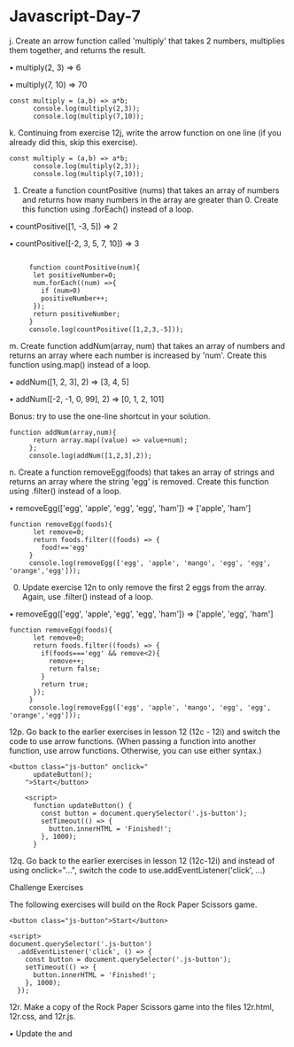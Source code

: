 # Javascript-Day-7
j. Create an arrow function called 'multiply' that takes 2 numbers, multiplies them together, and returns the result.

• multiply(2, 3) => 6

• multiply(7, 10) => 70
```
const multiply = (a,b) => a*b;
      console.log(multiply(2,3));
      console.log(multiply(7,10));
```
k. Continuing from exercise 12j, write the arrow function on one line (if you already did this, skip this exercise).
```
const multiply = (a,b) => a*b;
      console.log(multiply(2,3));
      console.log(multiply(7,10));
```
1. Create a function countPositive (nums) that takes an array of numbers and returns how many numbers in the array are greater than 0. Create this function using .forEach() instead of a loop.

• countPositive([1, -3, 5]) => 2

• countPositive([-2, 3, 5, 7, 10]) => 3
```

     function countPositive(num){
      let positiveNumber=0;
      num.forEach((num) =>{
        if (num>0)
        positiveNumber++;
      });
      return positiveNumber;
     }
     console.log(countPositive([1,2,3,-5]));
```
m. Create function addNum(array, num) that takes an array of numbers and returns an array where each number is increased by 'num'. Create this function using.map() instead of a loop.

• addNum([1, 2, 3], 2) => [3, 4, 5]

• addNum([-2, -1, 0, 99], 2) => [0, 1, 2, 101]

Bonus: try to use the one-line shortcut in your solution.
```
function addNum(array,num){
      return array.map((value) => value+num);
     };
     console.log(addNum([1,2,3],2));
```
n. Create a function removeEgg(foods) that takes an array of strings and returns an array where the string 'egg' is removed. Create this function using .filter() instead of a loop.

• removeEgg(['egg', 'apple', 'egg', 'egg', 'ham']) => ['apple', 'ham']
```
function removeEgg(foods){
      let remove=0;
      return foods.filter((foods) => {
        food!=='egg'
     }
     console.log(removeEgg(['egg', 'apple', 'mango', 'egg', 'egg', 'orange','egg']));
```

0. Update exercise 12n to only remove the first 2 eggs from the array. Again, use .filter() instead of a loop.

• removeEgg(['egg', 'apple', 'egg', 'egg', 'ham']) => ['apple', 'egg', 'ham']
```
function removeEgg(foods){
      let remove=0;
      return foods.filter((foods) => {
        if(foods==='egg' && remove<2){
          remove++;
          return false;
        }
        return true;
      });
     }
     console.log(removeEgg(['egg', 'apple', 'mango', 'egg', 'egg', 'orange','egg']));
```
12p. Go back to the earlier exercises in lesson 12 (12c - 12i) and switch the code to use arrow functions. (When passing a function into another function, use arrow functions. Otherwise, you can use either syntax.)
```
<button class="js-button" onclick="
      updateButton();
    ">Start</button>

    <script>
      function updateButton() {
        const button = document.querySelector('.js-button');
        setTimeout(() => {
          button.innerHTML = 'Finished!';
        }, 1000);
      }
```
12q. Go back to the earlier exercises in lesson 12 (12c-12i) and instead of using onclick="...", switch the code to use.addEventListener('click', ...)

Challenge Exercises

The following exercises will build on the Rock Paper Scissors game.
```
<button class="js-button">Start</button>

<script>
document.querySelector('.js-button')
  .addEventListener('click', () => {
    const button = document.querySelector('.js-button');
    setTimeout(() => {
      button.innerHTML = 'Finished!';
    }, 1000);
  });
```
12r. Make a copy of the Rock Paper Scissors game into the files 12r.html, 12r.css, and 12r.js.

• Update the <link> and <script> elements to load 12r.css and 12r.js. • Also, make a copy of the images and make sure they load properly.
```
<!DOCTYPE html>
<html>
  <head>
    <title>Rock Paper Scissors</title>
    <link rel="stylesheet" href="12r.css">
  </head>
  <body>
    <p class="title">Rock Paper Scissors</p>
    <button class="move-button js-rock-button">
      <img src="images/rock-emoji.png" class="move-icon">
    </button>

    <button class="move-button js-paper-button">
      <img src="images/paper-emoji.png" class="move-icon">
    </button>

    <button class="move-button js-scissors-button">
      <img src="images/scissors-emoji.png" class="move-icon">
    </button>

    <p class="js-result result"></p>
    <p class="js-moves"></p>
    <p class="js-score score"></p>

    <!-- Solution for exercise 12v. -->
    <button class="reset-score-button js-reset-score-button">
      Reset Score
    </button>

    <!-- Solution for exercise 12s. -->
    <button class="auto-play-button js-auto-play-button">
      Auto Play
    </button>

    <!-- Solution for exercise 12x. -->
    <p class="js-reset-confirmation"></p>
    
    <script src="12r.js"></script>
  </body>
</html>
```
12s. Update the 'Auto Play' button to use.addEventListener('click', ...) instead of onclick="..."
```
<button class="auto-play-button js-auto-play-button">
  Auto Play
</button>

document.querySelector('.js-auto-play-button')
  .addEventListener('click', () => {
    autoPlay();
  });
```
12t. Update the 'Auto Play' button so that when the game is auto playing, the text in the button is 'Stop Playing'. Otherwise, the text in thebutton is 'Auto Play'.
```
function autoPlay() {
  if (!isAutoPlaying) {
    intervalId = setInterval(() => {
      const playerMove = pickComputerMove();
      playGame(playerMove);
    }, 1000);
    isAutoPlaying = true;
    
    
    document.querySelector('.js-auto-play-button')
      .innerHTML = 'Stop Playing';

  } else {
    clearInterval(intervalId);
    isAutoPlaying = false;

    
    document.querySelector('.js-auto-play-button')
      .innerHTML = 'Auto Play';
  }
}
```
12u. Update the code so pressing 'a' on keyboard will auto play the game.
```
document.body.addEventListener('keydown', (event) => {
  if (event.key === 'r') {
    playGame('rock');
  } else if (event.key === 'p') {
    playGame('paper');
  } else if (event.key === 's') {
    playGame('scissors');
  
  } else if (event.key === 'a') {
    autoPlay();
  }
});
```
12v. Update the 'Reset Score' button to use .addEventListener('click', ...)
```
<button class="reset-score-button js-reset-score-button">
  Reset Score
</button>
<script>
function resetScore() {
  score.wins = 0;
  score.losses = 0;
  score.ties = 0;
  localStorage.removeItem('score');
  updateScoreElement();
}
document.querySelector('.js-reset-score-button')
  .addEventListener('click', () => {
    resetScore();
  });
</script>
```
12w. Update the code so pressing 'Backspace' will reset the score.
```
document.body.addEventListener('keydown', (event) => {
  if (event.key === 'r') {
    playGame('rock');
  } else if (event.key === 'p') {
    playGame('paper');
  } else if (event.key === 's') {
    playGame('scissors');
  } else if (event.key === 'a') {
    autoPlay();
  
  } else if (event.key === 'Backspace') {
    resetScore();
  }
});
```
12x. When clicking 'Reset Score' or pressing 'Backspace', instead of resetting the score immediately, display a confirmation message below the button:

Are you sure you want to reset the score?

Yes

No

1528

• Clicking 'Yes' will reset the score, and hide the message.

• Clicking 'No' will not reset the score, and hide the message.
```
<p class="js-reset-confirmation"></p>
<script>
document.querySelector('.js-reset-score-button')
  .addEventListener('click', () => {
    showResetConfirmation();
  });

function showResetConfirmation() {
  document.querySelector('.js-reset-confirmation')
    .innerHTML = `
      Are you sure you want to reset the score?
      <button class="js-reset-confirm-yes reset-confirm-button">
        Yes
      </button>
      <button class="js-reset-confirm-no reset-confirm-button">
        No
      </button>
    `;
  
  document.querySelector('.js-reset-confirm-yes')
    .addEventListener('click', () => {
      resetScore();
      hideResetConfirmation();
    });
  
  document.querySelector('.js-reset-confirm-no')
    .addEventListener('click', () => {
      hideResetConfirmation();
    });
}
function hideResetConfirmation() {
  document.querySelector('.js-reset-confirmation')
    .innerHTML = '';
}
</script>
```
